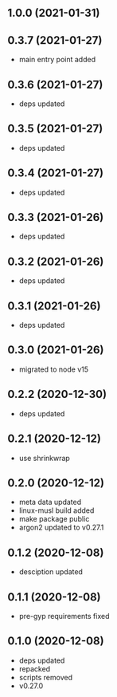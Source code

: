 ## 1.0.0 (2021-01-31)

## 0.3.7 (2021-01-27)

-   main entry point added

## 0.3.6 (2021-01-27)

-   deps updated

## 0.3.5 (2021-01-27)

-   deps updated

## 0.3.4 (2021-01-27)

-   deps updated

## 0.3.3 (2021-01-26)

-   deps updated

## 0.3.2 (2021-01-26)

-   deps updated

## 0.3.1 (2021-01-26)

-   deps updated

## 0.3.0 (2021-01-26)

-   migrated to node v15

## 0.2.2 (2020-12-30)

-   deps updated

## 0.2.1 (2020-12-12)

-   use shrinkwrap

## 0.2.0 (2020-12-12)

-   meta data updated
-   linux-musl build added
-   make package public
-   argon2 updated to v0.27.1

## 0.1.2 (2020-12-08)

-   desciption updated

## 0.1.1 (2020-12-08)

-   pre-gyp requirements fixed

## 0.1.0 (2020-12-08)

-   deps updated
-   repacked
-   scripts removed
-   v0.27.0
